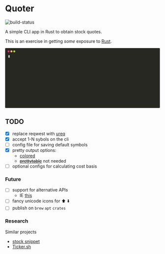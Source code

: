 # Quoter

![build-status](https://github.com/wrobbins/quoter/workflows/Build/badge.svg)

A simple CLI app in Rust to obtain stock quotes.

This is an exercise in getting _some_ exposure to [Rust](https://www.rust-lang.org/).

![Example](./docs/example.svg)

## TODO

- [x] replace reqwest with [ureq](https://github.com/algesten/ureq)
- [x] accept 1-N sybols on the cli
- [ ] config file for saving default symbols
- [x] pretty output options:
  - [colored](https://github.com/mackwic/colored)
  - ~~[prettytable](https://github.com/phsym/prettytable-rs)~~ not needed
- [ ] optional configs for calculating cost basis

### Future

- [ ] support for alternative APIs
  - IE [this](https://financialmodelingprep.com/developer/docs/)
- [ ] fancy unicode icons for :arrow_up: :arrow_down:
- [ ] publish on `brew` `apt` `crates`

### Research

Similar projects

- [stock snippet](https://github.com/alexanderepstein/Bash-Snippets/tree/master/stocks)
- [Ticker.sh](https://github.com/pstadler/ticker.sh)